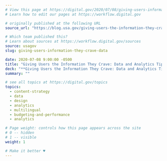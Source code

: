 ```yaml
---
# View this page at https://digital.gov/2020/07/08/giving-users-information-they-crave-data
# Learn how to edit our pages at https://workflow.digital.gov

# originally published at the following URL
source_url: "https://blog.usa.gov/giving-users-the-information-they-crave-data-and-analytics-tips-from-usagov-en-espa%C3%B1ol"

# Which team published this?
# Learn about sources at https://workflow.digital.gov/sources
source: usagov
slug: giving-users-information-they-crave-data

date: 2020-07-08 9:00:00 -0500
title: "Giving Users the Information They Crave: Data and Analytics Tips From USAGov en Espa&ntilde;ol"
deck: "**Giving Users the Information They Crave: Data and Analytics Tips From USAGov en Espa&ntilde;ol**&mdash;User data guides what we do at USAGov. Without it, we wouldn’t know what government questions people are searching for. And we wouldn’t know how to design our content to make it easier for people to find and understand the answers."
summary: ""

# see all topics at https://digital.gov/topics
topics: 
  - content-strategy
  - data
  - design
  - analytics
  - multilingual
  - budgeting-and-performance
  - analytics

# Page weight: controls how this page appears across the site
# 0 -- hidden
# 1 -- visible
weight: 1

# Make it better ♥
---
```

